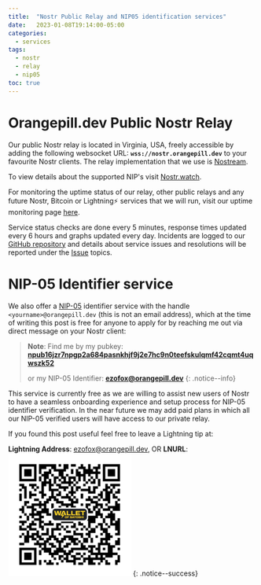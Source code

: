 ```yaml
---
title:  "Nostr Public Relay and NIP05 identification services"
date:   2023-01-08T19:14:00-05:00
categories: 
  - services
tags:
  - nostr
  - relay
  - nip05
toc: true
---
```

# Orangepill.dev Public Nostr Relay

Our public Nostr relay is located in Virginia, USA, freely accessible by adding the following websocket URL: **`wss://nostr.orangepill.dev`** to your favourite Nostr clients. The relay implementation that we use is [Nostream](https://github.com/Cameri/nostream).

To view details about the supported NIP's visit [Nostr.watch](https://nostr.watch/relay/nostr.orangepill.dev). 

For monitoring the uptime status of our relay, other public relays and any future Nostr, Bitcoin or Lightning⚡ services that we will run, visit our uptime monitoring page [here](https://uptime.orangepill.dev). 

Service status checks are done every 5 minutes, response times updated every 6 hours and graphs updated every day. Incidents are logged to our [GitHub repository](https://github.com/Sakhalinfox/orangepilldevuptime) and details about service issues and resolutions will be reported under the [Issue](https://github.com/Sakhalinfox/orangepilldevuptime/issues) topics.

# NIP-05 Identifier service

We also offer a [NIP-05](https://github.com/nostr-protocol/nips/blob/master/05.md) identifier service with the handle `<yourname>@orangepill.dev` (this is not an email address), which at the time of writing this post is free for anyone to apply for by reaching me out via direct message on your Nostr client:  

>**Note**: 
>Find me by my pubkey: **[npub16jzr7npgp2a684pasnkhjf9j2e7hc9n0teefskulqmf42cqmt4uqwszk52](https://snort.social/p/npub16jzr7npgp2a684pasnkhjf9j2e7hc9n0teefskulqmf42cqmt4uqwszk52)**
>
>or my NIP-05 Identifier: **[ezofox@orangepill.dev]((https://snort.social/p/npub16jzr7npgp2a684pasnkhjf9j2e7hc9n0teefskulqmf42cqmt4uqwszk52))**
{: .notice--info}

This service is currently free as we are willing to assist new users of Nostr to have a seamless onboarding experience and setup process for NIP-05 identifier verification. In the near future we may add paid plans in which all our NIP-05 verified users will have access to our private relay.

If you found this post useful feel free to leave a Lightning tip at:

**Lightning Address**: ezofox@orangepill.dev, OR
**LNURL**: ![Tipjar](https://raw.githubusercontent.com/Sakhalinfox/orangepill.dev/main/Tiplnurl.png)
{: .notice--success}



